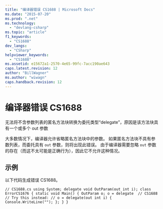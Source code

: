 ```yaml
---
title: "编译器错误 CS1688 | Microsoft Docs"
ms.date: "2015-07-20"
ms.prod: ".net"
ms.technology: 
  - "devlang-csharp"
ms.topic: "article"
f1_keywords: 
  - "CS1688"
dev_langs: 
  - "CSharp"
helpviewer_keywords: 
  - "CS1688"
ms.assetid: e15672a1-2570-4e65-99fc-7acc190ae643
caps.latest.revision: 12
author: "BillWagner"
ms.author: "wiwagn"
caps.handback.revision: 12
---
```

# 编译器错误 CS1688
无法将不含参数列表的匿名方法块转换为委托类型“delegate”，原因是该方法块具有一个或多个 out 参数  
  
 大多数情况下，编译器允许省略匿名方法块中的参数。 如果匿名方法块不具有参数列表，而委托具有 `out` 参数，则将出现此错误。 由于编译器需要忽略 `out` 参数的存在（而这不太可能是正确行为），因此它不允许这种情况。  
  
## 示例  
 以下代码生成错误 CS1688。  
  
```  
// CS1688.cs using System; delegate void OutParam(out int i); class ErrorCS1676 { static void Main() { OutParam o; o = delegate  // CS1688 // Try this instead: // o = delegate(out int i) { Console.WriteLine(""); }; } }  
```